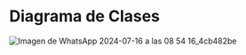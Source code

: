 # Diagrama de Clases 
![Imagen de WhatsApp 2024-07-16 a las 08 54 16_4cb482be](https://github.com/user-attachments/assets/9ae98a96-6e48-4598-ba66-277c3d77fe6c)
